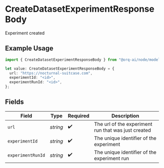 # CreateDatasetExperimentResponseBody

Experiment created

## Example Usage

```typescript
import { CreateDatasetExperimentResponseBody } from "@orq-ai/node/models/operations";

let value: CreateDatasetExperimentResponseBody = {
  url: "https://nocturnal-suitcase.com",
  experimentId: "<id>",
  experimentRunId: "<id>",
};
```

## Fields

| Field                                               | Type                                                | Required                                            | Description                                         |
| --------------------------------------------------- | --------------------------------------------------- | --------------------------------------------------- | --------------------------------------------------- |
| `url`                                               | *string*                                            | :heavy_check_mark:                                  | The url of the experiment run that was just created |
| `experimentId`                                      | *string*                                            | :heavy_check_mark:                                  | The unique identifier of the experiment             |
| `experimentRunId`                                   | *string*                                            | :heavy_check_mark:                                  | The unique identifier of the experiment run         |